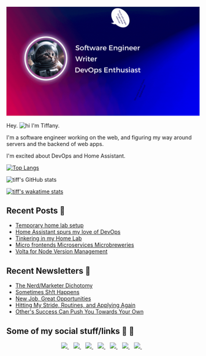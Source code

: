 <p align='center'>
  <img style="max-width: 100%;" src="assets/banner-gif.gif">
</p>

Hey. <img src="https://user-images.githubusercontent.com/1303154/88677602-1635ba80-d120-11ea-84d8-d263ba5fc3c0.gif" width="21px" height="16px" alt="hi"> I'm Tiffany.

I'm a software engineer working on the web, and figuring my way around servers and the backend of web apps.

I'm excited about DevOps and Home Assistant.

[![Top Langs](https://github-readme-stats.vercel.app/api/top-langs/?username=twhite96&hide=html,css,scss&layout=compact&theme=swift&title_color=ff7f50)](https://github.com/twhite96/github-readme-stats)

![tiff's GitHub stats](https://github-readme-stats.vercel.app/api?username=twhite96&layout=compact&show_icons=true&count_private=true&theme=swift&title_color=ff7f50)

[![tiff's wakatime stats](https://github-readme-stats.vercel.app/api/wakatime?username=tiff&theme=swift&title_color=ff7f50)](https://github.com/twhite96/github-readme-stats)


## Recent Posts 📝

<!--START_SECTION:feed-->
* [Temporary home lab setup](https:&#x2F;&#x2F;www.tiffanywhite.dev&#x2F;shorts&#x2F;temporary-home-lab-setup&#x2F;)
* [Home Assistant spurs my love of DevOps](https:&#x2F;&#x2F;www.tiffanywhite.dev&#x2F;2023&#x2F;04&#x2F;11&#x2F;home-assistant-love-of-devops&#x2F;)
* [Tinkering in my Home Lab](https:&#x2F;&#x2F;www.tiffanywhite.dev&#x2F;2023&#x2F;03&#x2F;05&#x2F;tinkering-in-my-home-lab&#x2F;)
* [Micro frontends Microservices Microbreweries](https:&#x2F;&#x2F;www.tiffanywhite.dev&#x2F;shorts&#x2F;micro-frontends&#x2F;)
* [Volta for Node Version Management](https:&#x2F;&#x2F;www.tiffanywhite.dev&#x2F;shorts&#x2F;volta-for-node-version-management&#x2F;)
<!--END_SECTION:feed-->

## Recent Newsletters 📰

<!--START_SECTION:newsletters-->
* [The Nerd&#x2F;Marketer Dichotomy](https:&#x2F;&#x2F;news.tiffanywhite.dev&#x2F;archive&#x2F;the-nerdmarketer-dichotomy&#x2F;)
* [Sometimes Sh!t Happens](https:&#x2F;&#x2F;news.tiffanywhite.dev&#x2F;archive&#x2F;sometimes-sht-happens&#x2F;)
* [New Job, Great Opportunities](https:&#x2F;&#x2F;news.tiffanywhite.dev&#x2F;archive&#x2F;new-job-great-opportunities&#x2F;)
* [Hitting My Stride, Routines, and Applying Again](https:&#x2F;&#x2F;news.tiffanywhite.dev&#x2F;archive&#x2F;hitting-my-stride-routines-and-applying-again&#x2F;)
* [Other&#39;s Success Can Push You Towards Your Own](https:&#x2F;&#x2F;news.tiffanywhite.dev&#x2F;archive&#x2F;others-success-can-push-you-towards-your-own&#x2F;)
<!--END_SECTION:newsletters-->

## Some of my social stuff/links 🔗 💬

<p align='center'>
  <a href="https://www.linkedin.com/in/tiffanyrwhite">
    <img src="https://img.shields.io/badge/linkedin-%230077B5.svg?&style=for-the-badge&logo=linkedin&logoColor=white" />
  </a>&nbsp;&nbsp;
  <a href="https://stackoverflow.com/story/tiffanywhitedev">
    <img src="https://img.shields.io/badge/Stack_Overflow-FE7A16?style=for-the-badge&logo=stack-overflow&logoColor=white">
  </a>&nbsp;&nbsp;
  <a href="http://tiffanywhite.live">
    <img src="https://img.shields.io/badge/Twitch-9146FF?style=for-the-badge&logo=twitch&logoColor=white" />
  </a>&nbsp;&nbsp;
  <a href="https://www.youtube.com/user/trwhitenontrad/featured">
    <img src="https://img.shields.io/badge/YouTube-FF0000?style=for-the-badge&logo=youtube&logoColor=white" />
  </a>&nbsp;&nbsp;
  
  <a href="https://dev.to/tiffany">
    <img src="https://img.shields.io/badge/dev.to-0A0A0A?style=for-the-badge&logo=devdotto&logoColor=white" />
  </a>&nbsp;&nbsp;
  <a href="https://www.freecodecamp.org/tiffanywhitedev">
    <img src="https://img.shields.io/badge/free%20code%20camp-27273D?style=for-the-badge&logo=freecodecamp&logoColor=white" />
  </a>&nbsp;&nbsp;
  <a href="https://wakatime/tiff">
    <img src="https://wakatime.com/badge/user/35a1c519-3817-40c1-9c97-00e108889072.svg?style=for-the-badge" />
  </a>&nbsp;&nbsp;

</p>
